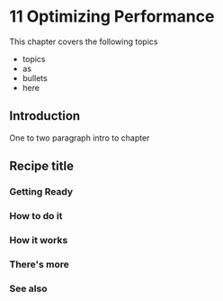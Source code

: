 # 11 Optimizing Performance

This chapter covers the following topics

* topics
* as
* bullets
* here

## Introduction

One to two paragraph intro to chapter


## Recipe title

### Getting Ready

### How to do it

### How it works

### There's more

### See also



